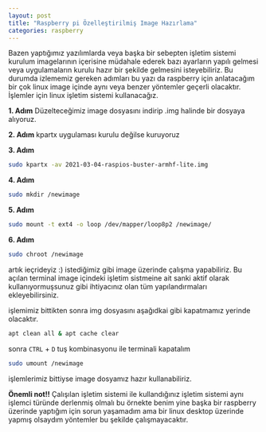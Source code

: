 ```yaml
---
layout: post
title: "Raspberry pi Özelleştirilmiş Image Hazırlama"
categories: raspberry
---
```


Bazen yaptığımız yazılımlarda veya başka bir sebepten işletim sistemi kurulum imagelarının içerisine müdahale ederek bazı ayarların yapılı gelmesi veya uygulamaların kurulu hazır bir şekilde gelmesini isteyebiliriz. Bu durumda izlememiz gereken adımları bu yazı da raspberry için anlatacağım bir çok linux image içinde aynı veya benzer yöntemler geçerli olacaktır. İşlemler için linux işletim sistemi kullanacağız.


**1. Adım**
Düzelteceğimiz image dosyasını indirip .img halinde bir dosyaya alıyoruz.

**2. Adım**
kpartx uygulaması kurulu değilse kuruyoruz

**3. Adım**
```sh 
sudo kpartx -av 2021-03-04-raspios-buster-armhf-lite.img
```
**4. Adım**
```sh 
sudo mkdir /newimage
```

**5. Adım**
```sh 
sudo mount -t ext4 -o loop /dev/mapper/loop8p2 /newimage/
```

**6. Adım**
```sh 
sudo chroot /newimage
```

artık ieçrideyiz :) istediğimiz gibi image üzerinde çalışma yapabiliriz. Bu açılan terminal image içindeki işletim sistmeine ait sanki aktif olarak kullanıyormuşsunuz gibi ihtiyacınız olan tüm yapılandırmaları ekleyebilirsiniz.

işlemimiz bittikten sonra img dosyasını aşağıdkai gibi kapatmamız yerinde olacaktır.

```sh 
apt clean all & apt cache clear
```
sonra ``CTRL`` + ``D`` tuş kombinasyonu ile terminali kapatalım 

```sh 
sudo umount /newimage
```

işlemlerimiz bittiyse image dosyamız hazır kullanabiliriz.


**Önemli not!!**
Çalışılan işletim sistemi ile kullandığınız işletim sistemi aynı işlemci türünde derlenmiş olmalı bu örnekte benim yine başka bir raspberry üzerinde yaptığım için sorun yaşamadım ama bir linux desktop üzerinde yapmış olsaydım yöntemler bu şekilde çalışmayacaktır.

